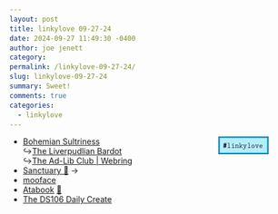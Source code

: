 ```yaml
---
layout: post
title: 𝚕𝚒𝚗𝚔𝚢𝚕𝚘𝚟𝚎 𝟶𝟿-𝟸𝟽-𝟸𝟺
date: 2024-09-27 11:49:30 -0400
author: joe jenett
category: 
permalink: /linkylove-09-27-24/
slug: linkylove-09-27-24
summary: Sweet!
comments: true
categories:
  - linkylove
---
```

<a style="position:relative;float:right;margin-right:48px;" title="i.webthings linkylove" href="https://iwebthings.joejenett.com/categories/#linkylove"><img src="/images/linkylove3.png" alt="linkylove" width="88" height="31"></a>
<ul class="linkylove">
	<li><a title="Fritzi" href="https://bohemiansultriness.nekoweb.org/">Bohemian Sultriness</a><br>&#8618;<a title="The Liverpudlian Bardot" href="https://theliverpudlianbardot.neocities.org/">The Liverpudlian Bardot</a><br>&#8618;<a title="The Ad-Lib Club | Webring" href="https://theadlibclub.neocities.org/">The Ad-Lib Club | Webring</a></li>
	<li><a title="Hana" href="https://planetpearlia.com/">Sanctuary 🌷</a> <span title="led to site shown below">&#8594;</span></li>
	<li><a title="Mars/Megan/Clover" href="https://mooface.neocities.org/">mooface</a></li>
	<li><a title="Atabook - Get your free guestbook" href="https://atabook.org/">Atabook</a> <a title="source" href="https://pinboard.in/u:ramblinggit">📌</a></li>
	<li><a title="The DS106 Daily Create | A creative challenge every day since Jan 8, 2012" href="http://daily.ds106.us/">The DS106 Daily Create</a></li>
</ul>

<a href="https://brid.gy/publish/mastodon"></a>
